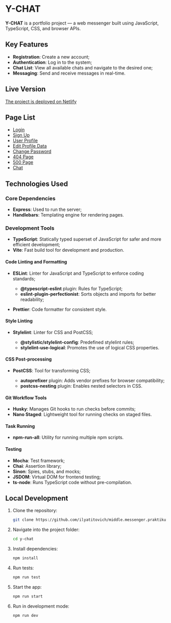 # Y-CHAT

**Y-CHAT** is a portfolio project — a web messenger built using JavaScript, TypeScript, CSS, and browser APIs.

## Key Features

* **Registration**: Create a new account;
* **Authentication**: Log in to the system;
* **Chat List**: View all available chats and navigate to the desired one;
* **Messaging**: Send and receive messages in real-time.

## Live Version

[The project is deployed on Netlify](https://y-chat.netlify.app/)

## Page List

* [Login](https://y-chat.netlify.app/)
* [Sign Up](https://y-chat.netlify.app/sign-up)
* [User Profile](https://y-chat.netlify.app/settings)
* [Edit Profile Data](https://y-chat.netlify.app/settings/change-data)
* [Change Password](https://y-chat.netlify.app/settings/change-password)
* [404 Page](https://y-chat.netlify.app/404)
* [500 Page](https://y-chat.netlify.app/500)
* [Chat](https://y-chat.netlify.app/messenger)

## Technologies Used

### Core Dependencies

* **Express**: Used to run the server;
* **Handlebars**: Templating engine for rendering pages.

### Development Tools

* **TypeScript**: Statically typed superset of JavaScript for safer and more efficient development;
* **Vite**: Fast build tool for development and production.

#### Code Linting and Formatting

* **ESLint**: Linter for JavaScript and TypeScript to enforce coding standards;

  * **@typescript-eslint** plugin: Rules for TypeScript;
  * **eslint-plugin-perfectionist**: Sorts objects and imports for better readability;
* **Prettier**: Code formatter for consistent style.

#### Style Linting

* **Stylelint**: Linter for CSS and PostCSS;

  * **@stylistic/stylelint-config**: Predefined stylelint rules;
  * **stylelint-use-logical**: Promotes the use of logical CSS properties.

#### CSS Post-processing

* **PostCSS**: Tool for transforming CSS;

  * **autoprefixer** plugin: Adds vendor prefixes for browser compatibility;
  * **postcss-nesting** plugin: Enables nested selectors in CSS.

#### Git Workflow Tools

* **Husky**: Manages Git hooks to run checks before commits;
* **Nano Staged**: Lightweight tool for running checks on staged files.

#### Task Running

* **npm-run-all**: Utility for running multiple npm scripts.

#### Testing

* **Mocha**: Test framework;
* **Chai**: Assertion library;
* **Sinon**: Spies, stubs, and mocks;
* **JSDOM**: Virtual DOM for frontend testing;
* **ts-node**: Runs TypeScript code without pre-compilation.

## Local Development

1. Clone the repository:

   ```bash
   git clone https://github.com/ilyatitovich/middle.messenger.praktikum.yandex.git
   ```

2. Navigate into the project folder:

   ```bash
   cd y-chat
   ```

3. Install dependencies:

   ```bash
   npm install
   ```

4. Run tests:

   ```bash
   npm run test
   ```

5. Start the app:

   ```bash
   npm run start
   ```

6. Run in development mode:

   ```bash
   npm run dev
   ```
